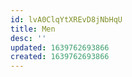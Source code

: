 ```yaml
---
id: lvA0ClqYtXREvD8jNbHqU
title: Men
desc: ''
updated: 1639762693866
created: 1639762693866
---
```


